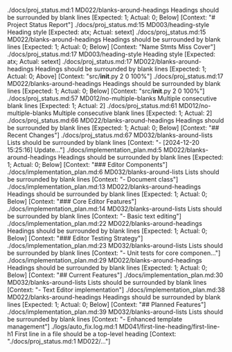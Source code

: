 ./docs/proj_status.md:1 MD022/blanks-around-headings Headings should be surrounded by blank lines [Expected: 1; Actual: 0; Below] [Context: "# Project Status Report"]
./docs/proj_status.md:15 MD003/heading-style Heading style [Expected: atx; Actual: setext]
./docs/proj_status.md:15 MD022/blanks-around-headings Headings should be surrounded by blank lines [Expected: 1; Actual: 0; Below] [Context: "Name                                     Stmts   Miss  Cover"]
./docs/proj_status.md:17 MD003/heading-style Heading style [Expected: atx; Actual: setext]
./docs/proj_status.md:17 MD022/blanks-around-headings Headings should be surrounded by blank lines [Expected: 1; Actual: 0; Above] [Context: "src/__init__.py                              2      0   100%"]
./docs/proj_status.md:17 MD022/blanks-around-headings Headings should be surrounded by blank lines [Expected: 1; Actual: 0; Below] [Context: "src/__init__.py                              2      0   100%"]
./docs/proj_status.md:57 MD012/no-multiple-blanks Multiple consecutive blank lines [Expected: 1; Actual: 2]
./docs/proj_status.md:61 MD012/no-multiple-blanks Multiple consecutive blank lines [Expected: 1; Actual: 2]
./docs/proj_status.md:66 MD022/blanks-around-headings Headings should be surrounded by blank lines [Expected: 1; Actual: 0; Below] [Context: "## Recent Changes"]
./docs/proj_status.md:67 MD032/blanks-around-lists Lists should be surrounded by blank lines [Context: "- [2024-12-20 15:25:16] Update..."]
./docs/implementation_plan.md:5 MD022/blanks-around-headings Headings should be surrounded by blank lines [Expected: 1; Actual: 0; Below] [Context: "### Editor Components"]
./docs/implementation_plan.md:6 MD032/blanks-around-lists Lists should be surrounded by blank lines [Context: "- Document class"]
./docs/implementation_plan.md:13 MD022/blanks-around-headings Headings should be surrounded by blank lines [Expected: 1; Actual: 0; Below] [Context: "### Core Editor Features"]
./docs/implementation_plan.md:14 MD032/blanks-around-lists Lists should be surrounded by blank lines [Context: "- Basic text editing"]
./docs/implementation_plan.md:22 MD022/blanks-around-headings Headings should be surrounded by blank lines [Expected: 1; Actual: 0; Below] [Context: "### Editor Testing Strategy"]
./docs/implementation_plan.md:23 MD032/blanks-around-lists Lists should be surrounded by blank lines [Context: "- Unit tests for core componen..."]
./docs/implementation_plan.md:29 MD022/blanks-around-headings Headings should be surrounded by blank lines [Expected: 1; Actual: 0; Below] [Context: "## Current Features"]
./docs/implementation_plan.md:30 MD032/blanks-around-lists Lists should be surrounded by blank lines [Context: "- Text Editor implementation"]
./docs/implementation_plan.md:38 MD022/blanks-around-headings Headings should be surrounded by blank lines [Expected: 1; Actual: 0; Below] [Context: "## Planned Features"]
./docs/implementation_plan.md:39 MD032/blanks-around-lists Lists should be surrounded by blank lines [Context: "- Enhanced template management"]
./logs/auto_fix.log.md:1 MD041/first-line-heading/first-line-h1 First line in a file should be a top-level heading [Context: "./docs/proj_status.md:1 MD022/..."]
